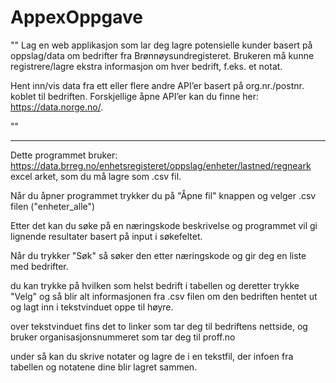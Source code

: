 # AppexOppgave
""
Lag en web applikasjon som lar deg lagre potensielle kunder basert på oppslag/data om bedrifter fra Brønnøysundregisteret. 
Brukeren må kunne registrere/lagre ekstra informasjon om hver bedrift, f.eks. et notat.
 
Hent inn/vis data fra ett eller flere andre API’er basert på org.nr./postnr. koblet til bedriften. Forskjellige åpne API’er kan du finne her: https://data.norge.no/.

""
__________________________________________________________________________________________________________________________________________

Dette programmet bruker: https://data.brreg.no/enhetsregisteret/oppslag/enheter/lastned/regneark excel arket, som du må lagre som .csv fil.

Når du åpner programmet trykker du på "Åpne fil" knappen og velger .csv filen ("enheter_alle") 

Etter det kan du søke på en næringskode beskrivelse og programmet vil gi lignende resultater basert på input i søkefeltet.

Når du trykker "Søk" så søker den etter næringskode og gir deg en liste med bedrifter.

du kan trykke på hvilken som helst bedrift i tabellen og deretter trykke "Velg" og så blir alt informasjonen fra .csv filen om den bedriften hentet ut
og lagt inn i tekstvinduet oppe til høyre.

over tekstvinduet fins det to linker som tar deg til bedriftens nettside, og bruker organisasjonsnummeret som tar deg til proff.no

under så kan du skrive notater og lagre de i en tekstfil, der infoen fra tabellen og notatene dine blir lagret sammen.
